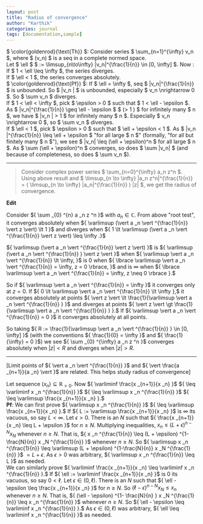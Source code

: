 ```yaml
---
layout: post
title: "Radius of convergence"
author: "Karthik"
categories: journal
tags: [documentation,sample]
---
```


$ \color{goldenrod}{\text{Th}} $: Consider series $ \sum_{n=1}^{\infty} v_n $, where $ (v_n) $ is a seq in a complete normed space.   
Let $ \ell $ $ := \limsup_{n\to\infty} \|v_n\|^{\frac{1}{n}} \in [0, \infty] $. Now :   
If $ 1 &lt; \ell \leq \infty $, the series diverges.   
If $ \ell &lt; 1 $, the series converges absolutely.   
$ \color{goldenrod}{\text{Pf}} $: If $ \ell = \infty $, seq $ \|v_n\|^{\frac{1}{n}} $ is unbounded. So $ \|v_n \| $ is unbounded, especially $ v_n \nrightarrow 0 $. So $ \sum v_n $ diverges.   
If $ 1 &lt; \ell &lt; \infty $, pick $ \epsilon &gt; 0 $ such that $ 1 &lt; \ell - \epsilon $. As $ \|v_n\|^{\frac{1}{n}} \geq \ell - \epsilon $ $ (&gt; 1 ) $ for infinitely many $ n $, we have $ \|v_n \| &gt; 1 $ for infinitely many $ n $. Especially $ v_n \nrightarrow 0 $, so $ \sum v_n $ diverges.   
If $ \ell &lt; 1 $, pick $ \epsilon &gt; 0 $ such that $ \ell + \epsilon &lt; 1 $. As $ \|v_n \|^{\frac{1}{n}} \leq \ell + \epsilon $ "for all large $ n $" (formally, "for all but finitely many $ n $"), we see $ \|v_n\| \leq (\ell + \epsilon)^n $ for all large $ n $. As $ \sum (\ell + \epsilon)^n $ converges, so does $ \sum \|v_n\| $ (and because of completeness, so does $ \sum v_n $). 

---

> Consider complex power series $ \sum_{n=0}^{\infty} a_n z^n $. Using above result and $ \limsup_{n \to \infty} \|a_n z^n\|^{\frac{1}{n}} = ( \limsup_{n \to \infty} \|a_n\|^{\frac{1}{n}} ) \|z\| $, we get the radius of convergence. 

**Edit** 

Consider ${ \sum _{0} ^{n} a _n z ^n }$ with ${ a _n \in \mathbb{C} }.$ From above "root test", it converges absolutely when ${ \varlimsup (\vert a _n \vert ^{\frac{1}{n}} \vert z \vert) \lt 1 }$ and diverges when ${ 1 \lt \varlimsup (\vert a _n \vert ^{\frac{1}{n}} \vert z \vert) \leq \infty .}$ 

${ \varlimsup (\vert a _n \vert ^{\frac{1}{n}} \vert z \vert) }$ is ${ \varlimsup (\vert a _n \vert ^{\frac{1}{n}} ) \vert z \vert }$ when ${ \varlimsup \vert a _n \vert ^{\frac{1}{n}} \lt \infty,  }$ is ${ 0 }$ when ${ \lbrace \varlimsup \vert a _n \vert ^{\frac{1}{n}} = \infty, z = 0 \rbrace, }$ and is ${ \infty }$ when ${ \lbrace \varlimsup \vert a _n \vert ^{\frac{1}{n}} = \infty, z \neq 0 \rbrace }.$ 

So if ${ \varlimsup \vert a _n \vert ^{\frac{1}{n}} = \infty }$ it converges only at ${ z = 0 }.$ If ${ 0 \lt \varlimsup \vert a _n \vert ^{\frac{1}{n}} \lt \infty },$ it converges absolutely at points ${ \vert z \vert \lt \frac{1}{\varlimsup \vert a _n \vert ^{\frac{1}{n}} } }$ and diverges at points ${ \vert z \vert \gt \frac{1}{\varlimsup \vert a _n \vert ^{\frac{1}{n}} } }.$ If ${ \varlimsup \vert a _n \vert ^{\frac{1}{n}} = 0 }$ it converges absolutely at all points. 

So taking ${ R := \frac{1}{\varlimsup \vert a _n \vert ^{\frac{1}{n}} } \in [0, \infty] }$ (with the conventions ${ \frac{1}{0} = \infty }$ and ${ \frac{1}{\infty} = 0 }$) we see ${ \sum _{0} ^{\infty} a _n z ^n }$ converges absolutely when ${ \vert z \vert \lt R }$ and diverges when ${ \vert z \vert \gt R }.$ 

---

[Limit points of ${ \vert a _n \vert ^{\frac{1}{n}} }$ and ${ \vert \frac{a _{n+1}}{a _n} \vert }$ are related. This helps study radius of convergence] 

Let sequence ${ (x _n) \subseteq \mathbb{R} _{\gt 0}. }$ Now ${ \varliminf \frac{x _{n+1}}{x _n} }$ ${ \leq \varliminf  x _n ^{\frac{1}{n}} }$ ${ \leq \varlimsup  x _n ^{\frac{1}{n}}  }$ ${ \leq \varlimsup \frac{x _{n+1}}{x _n} }.$   
**Pf**: We can first prove ${ \varlimsup  x _n ^{\frac{1}{n}}  }$ ${ \leq \varlimsup \frac{x _{n+1}}{x _n} }.$ If ${ L := \varlimsup \frac{x _{n+1}}{x _n} }$ is ${ \infty }$ its vacuous, so say ${ L \lt \infty }.$ Let ${ \epsilon \gt 0 }.$ There is an ${ N }$ such that ${ \frac{x _{n+1}}{x _n} \leq L + \epsilon }$ for ${ n \geq N }.$ Multiplying inequalities, ${ x _{n} \leq (L +\epsilon) ^{n-N} x _N }$ whenever ${ n \geq N}.$ That is, ${ x _n ^{\frac{1}{n}} \leq (L + \epsilon) ^{1-\frac{N}{n}} x _N ^{\frac{1}{n}} }$ whenever ${ n \geq N }.$ So ${ \varlimsup x _n ^{\frac{1}{n}} \leq \varlimsup (L + \epsilon) ^{1-\frac{N}{n}} x _N ^{\frac{1}{n}} }$ ${ = L + \epsilon }.$ As ${ \epsilon \gt 0 }$ was arbitrary, ${ \varlimsup x _n ^{\frac{1}{n}} \leq L }$ as needed.    
We can similarly prove ${ \varliminf \frac{x _{n+1}}{x _n} \leq \varliminf x _n ^{\frac{1}{n}} }.$ If ${ \ell := \varliminf \frac{x _{n+1}}{x _n}  }$ is ${ 0 }$ its vacuous, so say ${ 0 \lt \ell }.$ Let ${ \epsilon \in (0, \ell) }.$ There is an ${ N }$ such that ${ \ell - \epsilon \leq \frac{x _{n+1}}{x _n} }$ for ${ n \geq N }.$ So ${ (\ell - \epsilon) ^{n - N} x _N \leq x _n }$ whenever ${ n \geq N }.$ That is, ${ (\ell - \epsilon) ^{1- \frac{N}{n} } x _N ^{\frac{1}{n}} \leq x _n ^{\frac{1}{n}} }$ whenever ${ n \geq N }.$ So ${ \ell - \epsilon \leq \varliminf x _n ^{\frac{1}{n}} }.$ As ${ \epsilon \in (0, \ell) }$ was arbitrary, ${ \ell \leq \varliminf x _n ^{\frac{1}{n}} }$ as needed.  




